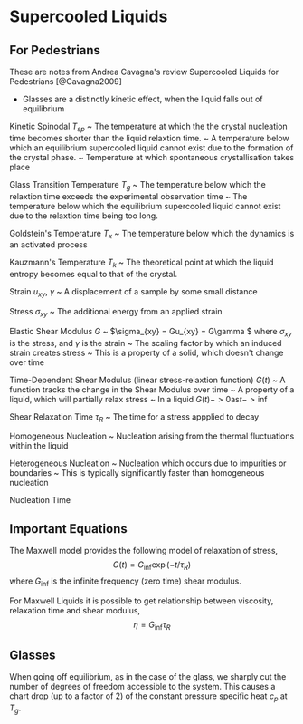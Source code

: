 # Supercooled Liquids

## For Pedestrians

These are notes from Andrea Cavagna's review Supercooled Liquids for Pedestrians
[@Cavagna2009]

- Glasses are a distinctly kinetic effect, when the liquid falls out of equilibrium

Kinetic Spinodal $T_{sp}$
    ~ The temperature at which the the crystal nucleation time becomes shorter than the
        liquid relaxtion time.
    ~ A temperature below which an equilibrium supercooled liquid cannot exist due to
        the formation of the crystal phase.
    ~ Temperature at which spontaneous crystallisation takes place

Glass Transition Temperature $T_g$
    ~ The temperature below which the relaxtion time exceeds the experimental
        observation time
    ~ The temperature below which the equilibrium supercooled liquid cannot exist due to
        the relaxtion time being too long.

Goldstein's Temperature $T_x$
    ~ The temperature below which the dynamics is an activated process

Kauzmann's Temperature $T_k$
    ~ The theoretical point at which the liquid entropy becomes equal to that of the
        crystal.

Strain $u_{xy}$, $\gamma$
    ~ A displacement of a sample by some small distance

Stress $\sigma_{xy}$
    ~ The additional energy from an applied strain

Elastic Shear Modulus $G$
    ~ $\sigma_{xy} = Gu_{xy} = G\gamma $
        where $\sigma_{xy}$ is the stress, and $\gamma$ is the strain
    ~ The scaling factor by which an induced strain creates stress
    ~ This is a property of a solid, which doesn't change over time

Time-Dependent Shear Modulus (linear stress-relaxtion function) $G(t)$
    ~ A function tracks the change in the Shear Modulus over time
    ~ A property of a liquid, which will partially relax stress
    ~ In a liquid $G(t) -> 0 \text{as} t -> \inf$

Shear Relaxation Time $\tau_R$
    ~ The time for a stress appplied to decay

Homogeneous Nucleation
    ~ Nucleation arising from the thermal fluctuations within the liquid

Heterogeneous Nucleation
    ~ Nucleation which occurs due to impurities or boundaries
    ~ This is typically significantly faster than homogeneous nucleation

Nucleation Time



## Important Equations

The Maxwell model provides the following model of relaxation of stress,
$$ G(t) = G_\inf \exp(-t/\tau_R) $$
where $G_\inf$ is the infinite frequency (zero time) shear modulus.


For Maxwell Liquids it is possible to get relationship between
viscosity, relaxation time and shear modulus,
$$ \eta = G_\inf \tau_R $$

## Glasses

When going off equilibrium, as in the case of the glass,
we sharply cut the number of degrees of freedom accessible to the system.
This causes a chart drop (up to a factor of 2)
of the constant pressure specific heat $c_p$ at $T_g$.

